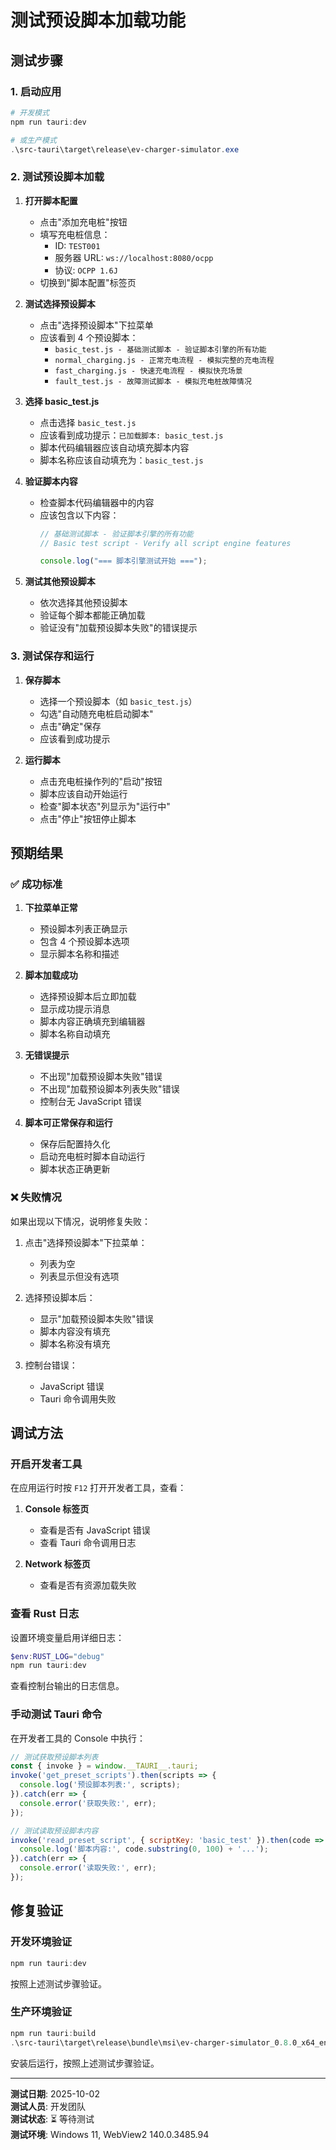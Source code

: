 # 测试预设脚本加载功能

## 测试步骤

### 1. 启动应用

```powershell
# 开发模式
npm run tauri:dev

# 或生产模式
.\src-tauri\target\release\ev-charger-simulator.exe
```

### 2. 测试预设脚本加载

1. **打开脚本配置**
   - 点击"添加充电桩"按钮
   - 填写充电桩信息：
     - ID: `TEST001`
     - 服务器 URL: `ws://localhost:8080/ocpp`
     - 协议: `OCPP 1.6J`
   - 切换到"脚本配置"标签页

2. **测试选择预设脚本**
   - 点击"选择预设脚本"下拉菜单
   - 应该看到 4 个预设脚本：
     - `basic_test.js - 基础测试脚本 - 验证脚本引擎的所有功能`
     - `normal_charging.js - 正常充电流程 - 模拟完整的充电流程`
     - `fast_charging.js - 快速充电流程 - 模拟快充场景`
     - `fault_test.js - 故障测试脚本 - 模拟充电桩故障情况`

3. **选择 basic_test.js**
   - 点击选择 `basic_test.js`
   - 应该看到成功提示：`已加载脚本: basic_test.js`
   - 脚本代码编辑器应该自动填充脚本内容
   - 脚本名称应该自动填充为：`basic_test.js`

4. **验证脚本内容**
   - 检查脚本代码编辑器中的内容
   - 应该包含以下内容：
     ```javascript
     // 基础测试脚本 - 验证脚本引擎的所有功能
     // Basic test script - Verify all script engine features
     
     console.log("=== 脚本引擎测试开始 ===");
     ```

5. **测试其他预设脚本**
   - 依次选择其他预设脚本
   - 验证每个脚本都能正确加载
   - 验证没有"加载预设脚本失败"的错误提示

### 3. 测试保存和运行

1. **保存脚本**
   - 选择一个预设脚本（如 `basic_test.js`）
   - 勾选"自动随充电桩启动脚本"
   - 点击"确定"保存
   - 应该看到成功提示

2. **运行脚本**
   - 点击充电桩操作列的"启动"按钮
   - 脚本应该自动开始运行
   - 检查"脚本状态"列显示为"运行中"
   - 点击"停止"按钮停止脚本

## 预期结果

### ✅ 成功标准

1. **下拉菜单正常**
   - 预设脚本列表正确显示
   - 包含 4 个预设脚本选项
   - 显示脚本名称和描述

2. **脚本加载成功**
   - 选择预设脚本后立即加载
   - 显示成功提示消息
   - 脚本内容正确填充到编辑器
   - 脚本名称自动填充

3. **无错误提示**
   - 不出现"加载预设脚本失败"错误
   - 不出现"加载预设脚本列表失败"错误
   - 控制台无 JavaScript 错误

4. **脚本可正常保存和运行**
   - 保存后配置持久化
   - 启动充电桩时脚本自动运行
   - 脚本状态正确更新

### ❌ 失败情况

如果出现以下情况，说明修复失败：

1. 点击"选择预设脚本"下拉菜单：
   - 列表为空
   - 列表显示但没有选项

2. 选择预设脚本后：
   - 显示"加载预设脚本失败"错误
   - 脚本内容没有填充
   - 脚本名称没有填充

3. 控制台错误：
   - JavaScript 错误
   - Tauri 命令调用失败

## 调试方法

### 开启开发者工具

在应用运行时按 `F12` 打开开发者工具，查看：

1. **Console 标签页**
   - 查看是否有 JavaScript 错误
   - 查看 Tauri 命令调用日志

2. **Network 标签页**
   - 查看是否有资源加载失败

### 查看 Rust 日志

设置环境变量启用详细日志：

```powershell
$env:RUST_LOG="debug"
npm run tauri:dev
```

查看控制台输出的日志信息。

### 手动测试 Tauri 命令

在开发者工具的 Console 中执行：

```javascript
// 测试获取预设脚本列表
const { invoke } = window.__TAURI__.tauri;
invoke('get_preset_scripts').then(scripts => {
  console.log('预设脚本列表:', scripts);
}).catch(err => {
  console.error('获取失败:', err);
});

// 测试读取预设脚本内容
invoke('read_preset_script', { scriptKey: 'basic_test' }).then(code => {
  console.log('脚本内容:', code.substring(0, 100) + '...');
}).catch(err => {
  console.error('读取失败:', err);
});
```

## 修复验证

### 开发环境验证

```powershell
npm run tauri:dev
```

按照上述测试步骤验证。

### 生产环境验证

```powershell
npm run tauri:build
.\src-tauri\target\release\bundle\msi\ev-charger-simulator_0.8.0_x64_en-US.msi
```

安装后运行，按照上述测试步骤验证。

---

**测试日期**: 2025-10-02  
**测试人员**: 开发团队  
**测试状态**: ⏳ 等待测试  
**测试环境**: Windows 11, WebView2 140.0.3485.94
